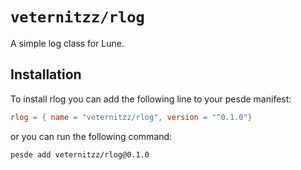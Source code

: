 # ``veternitzz/rlog``

A simple log class for Lune.

## Installation

To install rlog you can add the following line to your pesde manifest:

```toml
rlog = { name = "veternitzz/rlog", version = "^0.1.0"}
```

or you can run the following command:

```sh
pesde add veternitzz/rlog@0.1.0
```
